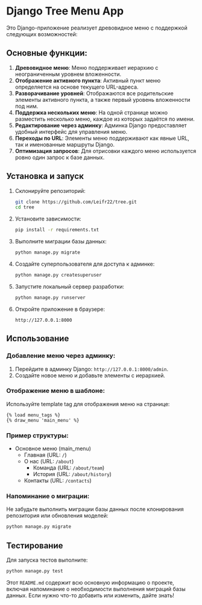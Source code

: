 


# Django Tree Menu App

Это Django-приложение реализует древовидное меню с поддержкой следующих возможностей:

## Основные функции:
1. **Древовидное меню**: Меню поддерживает иерархию с неограниченным уровнем вложенности.
2. **Отображение активного пункта**: Активный пункт меню определяется на основе текущего URL-адреса.
3. **Разворачивание уровней**: Отображаются все родительские элементы активного пункта, а также первый уровень вложенности под ним.
4. **Поддержка нескольких меню**: На одной странице можно разместить несколько меню, каждое из которых задаётся по имени.
5. **Редактирование через админку**: Админка Django предоставляет удобный интерфейс для управления меню.
6. **Переходы по URL**: Элементы меню поддерживают как явные URL, так и именованные маршруты Django.
7. **Оптимизация запросов**: Для отрисовки каждого меню используется ровно один запрос к базе данных.

## Установка и запуск

1. Склонируйте репозиторий:
   ```bash
   git clone https://github.com/Leifr22/tree.git
   cd tree
   

2. Установите зависимости:
   ```bash
   pip install -r requirements.txt
   ```

3. Выполните миграции базы данных:
   ```bash
   python manage.py migrate
   ```

4. Создайте суперпользователя для доступа к админке:
   ```bash
   python manage.py createsuperuser
   ```

5. Запустите локальный сервер разработки:
   ```bash
   python manage.py runserver
   ```

6. Откройте приложение в браузере:
   ```
   http://127.0.0.1:8000
   ```

## Использование

### Добавление меню через админку:
1. Перейдите в админку Django: `http://127.0.0.1:8000/admin`.
2. Создайте новое меню и добавьте элементы с иерархией.

### Отображение меню в шаблоне:
Используйте template tag для отображения меню на странице:
```django
{% load menu_tags %}
{% draw_menu 'main_menu' %}
```

### Пример структуры:
- Основное меню (main_menu)
  - Главная (URL: `/`)
  - О нас (URL: `/about`)
    - Команда (URL: `/about/team`)
    - История (URL: `/about/history`)
  - Контакты (URL: `/contacts`)

### Напоминание о миграции:
Не забудьте выполнить миграции базы данных после клонирования репозитория или обновления моделей:
```bash
python manage.py migrate
```

## Тестирование
Для запуска тестов выполните:
```bash
python manage.py test
```

Этот `README.md` содержит всю основную информацию о проекте, включая напоминание о необходимости выполнения миграций базы данных. Если нужно что-то добавить или изменить, дайте знать!
